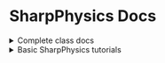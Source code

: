 # SharpPhysics Docs
<details>
<summary>Complete class docs</summary>
<br>
Not currently made.
</details>
<details>
<summary>Basic SharpPhysics tutorials</summary>
<br>
Not currently made.
</details>